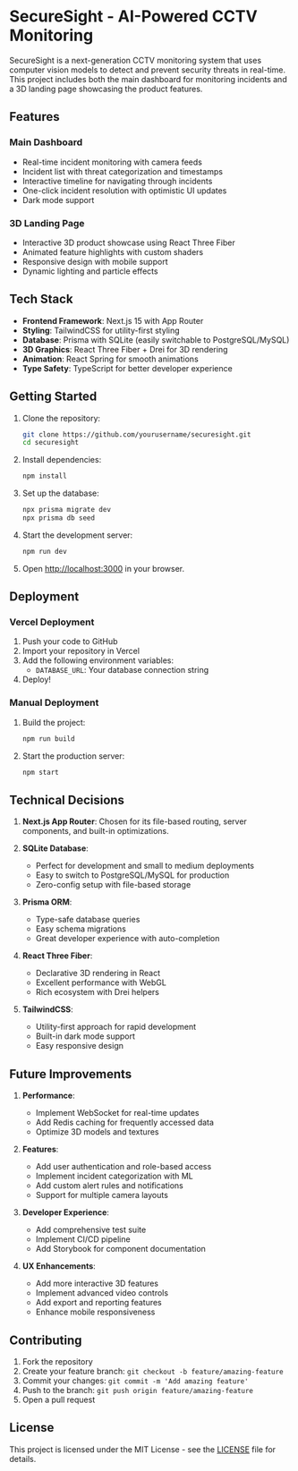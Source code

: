 # SecureSight - AI-Powered CCTV Monitoring

SecureSight is a next-generation CCTV monitoring system that uses computer vision models to detect and prevent security threats in real-time. This project includes both the main dashboard for monitoring incidents and a 3D landing page showcasing the product features.

## Features

### Main Dashboard
- Real-time incident monitoring with camera feeds
- Incident list with threat categorization and timestamps
- Interactive timeline for navigating through incidents
- One-click incident resolution with optimistic UI updates
- Dark mode support

### 3D Landing Page
- Interactive 3D product showcase using React Three Fiber
- Animated feature highlights with custom shaders
- Responsive design with mobile support
- Dynamic lighting and particle effects

## Tech Stack

- **Frontend Framework**: Next.js 15 with App Router
- **Styling**: TailwindCSS for utility-first styling
- **Database**: Prisma with SQLite (easily switchable to PostgreSQL/MySQL)
- **3D Graphics**: React Three Fiber + Drei for 3D rendering
- **Animation**: React Spring for smooth animations
- **Type Safety**: TypeScript for better developer experience

## Getting Started

1. Clone the repository:
   ```bash
   git clone https://github.com/yourusername/securesight.git
   cd securesight
   ```

2. Install dependencies:
   ```bash
   npm install
   ```

3. Set up the database:
   ```bash
   npx prisma migrate dev
   npx prisma db seed
   ```

4. Start the development server:
   ```bash
   npm run dev
   ```

5. Open [http://localhost:3000](http://localhost:3000) in your browser.

## Deployment

### Vercel Deployment
1. Push your code to GitHub
2. Import your repository in Vercel
3. Add the following environment variables:
   - `DATABASE_URL`: Your database connection string
4. Deploy!

### Manual Deployment
1. Build the project:
   ```bash
   npm run build
   ```

2. Start the production server:
   ```bash
   npm start
   ```

## Technical Decisions

1. **Next.js App Router**: Chosen for its file-based routing, server components, and built-in optimizations.

2. **SQLite Database**: 
   - Perfect for development and small to medium deployments
   - Easy to switch to PostgreSQL/MySQL for production
   - Zero-config setup with file-based storage

3. **Prisma ORM**:
   - Type-safe database queries
   - Easy schema migrations
   - Great developer experience with auto-completion

4. **React Three Fiber**:
   - Declarative 3D rendering in React
   - Excellent performance with WebGL
   - Rich ecosystem with Drei helpers

5. **TailwindCSS**:
   - Utility-first approach for rapid development
   - Built-in dark mode support
   - Easy responsive design

## Future Improvements

1. **Performance**:
   - Implement WebSocket for real-time updates
   - Add Redis caching for frequently accessed data
   - Optimize 3D models and textures

2. **Features**:
   - Add user authentication and role-based access
   - Implement incident categorization with ML
   - Add custom alert rules and notifications
   - Support for multiple camera layouts

3. **Developer Experience**:
   - Add comprehensive test suite
   - Implement CI/CD pipeline
   - Add Storybook for component documentation

4. **UX Enhancements**:
   - Add more interactive 3D features
   - Implement advanced video controls
   - Add export and reporting features
   - Enhance mobile responsiveness

## Contributing

1. Fork the repository
2. Create your feature branch: `git checkout -b feature/amazing-feature`
3. Commit your changes: `git commit -m 'Add amazing feature'`
4. Push to the branch: `git push origin feature/amazing-feature`
5. Open a pull request

## License

This project is licensed under the MIT License - see the [LICENSE](LICENSE) file for details.
